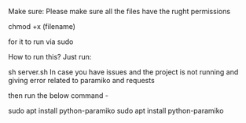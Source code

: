 Make sure:
Please make sure all the files have the rught permissions

chmod +x (filename)

for it to run via sudo

How to run this?
Just run:

sh server.sh
In case you have issues and the project is not running and giving error related to paramiko and requests

then run the below command -

sudo apt install python-paramiko
sudo apt install python-paramiko
